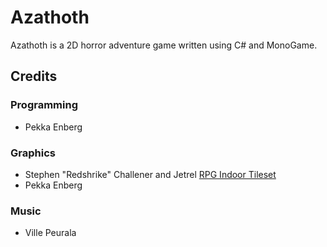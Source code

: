 # Azathoth

Azathoth is a 2D horror adventure game written using C# and MonoGame.

## Credits

### Programming

* Pekka Enberg

### Graphics

* Stephen "Redshrike" Challener and Jetrel [RPG Indoor Tileset][]
* Pekka Enberg

[RPG Indoor Tileset]: http://opengameart.org/content/rpg-indoor-tileset-expansion-1

### Music

* Ville Peurala
